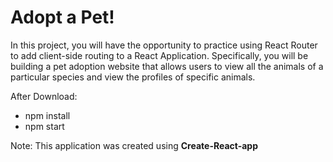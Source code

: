 # Adopt a Pet!

In this project, you will have the opportunity to practice using React Router to add client-side routing to a React Application. Specifically, you will be building a pet adoption website that allows users to view all the animals of a particular species and view the profiles of specific animals.

After Download:
  * npm install
  * npm start

Note: This application was created using **Create-React-app**
